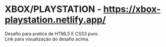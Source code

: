 # XBOX/PLAYSTATION - https://xbox-playstation.netlify.app/ 
Desafio para pratica de HTML5 E CSS3 puro.<br>
Link para visualização do desafio acima.
